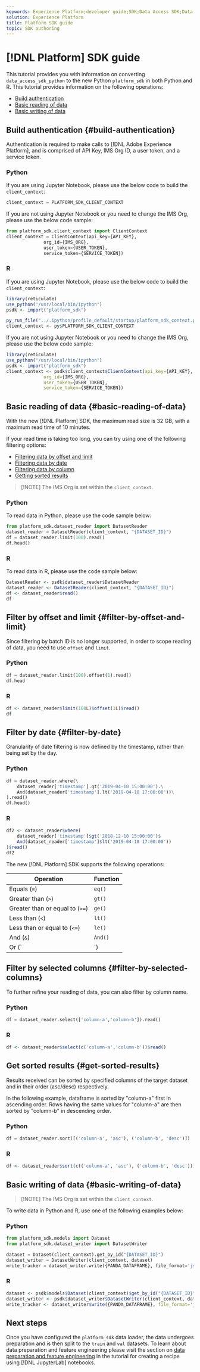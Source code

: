 ```yaml
---
keywords: Experience Platform;developer guide;SDK;Data Access SDK;Data Science Workspace;popular topics
solution: Experience Platform
title: Platform SDK guide
topic: SDK authoring
---
```


# [!DNL Platform] SDK guide

This tutorial provides you with information on converting `data_access_sdk_python` to the new Python `platform_sdk` in both Python and R. This tutorial provides information on the following operations:

- [Build authentication](#build-authentication)
- [Basic reading of data](#basic-reading-of-data)
- [Basic writing of data](#basic-writing-of-data)

## Build authentication {#build-authentication}

Authentication is required to make calls to [!DNL Adobe Experience Platform], and is comprised of API Key, IMS Org ID, a user token, and a service token.

### Python

If you are using Jupyter Notebook, please use the below code to build the `client_context`:

```python
client_context = PLATFORM_SDK_CLIENT_CONTEXT
```

If you are not using Jupyter Notebook or you need to change the IMS Org, please use the below code sample:

```python
from platform_sdk.client_context import ClientContext
client_context = ClientContext(api_key={API_KEY},
              org_id={IMS_ORG},
              user_token={USER_TOKEN},
              service_token={SERVICE_TOKEN})
```

### R

If you are using Jupyter Notebook, please use the below code to build the `client_context`:

```r
library(reticulate)
use_python("/usr/local/bin/ipython")
psdk <- import("platform_sdk")

py_run_file("../.ipython/profile_default/startup/platform_sdk_context.py")
client_context <- py$PLATFORM_SDK_CLIENT_CONTEXT
```

If you are not using Jupyter Notebook or you need to change the IMS Org, please use the below code sample:

```r
library(reticulate)
use_python("/usr/local/bin/ipython")
psdk <- import("platform_sdk")
client_context <- psdk$client_context$ClientContext(api_key={API_KEY},
              org_id={IMS_ORG},
              user_token={USER_TOKEN},
              service_token={SERVICE_TOKEN})
```

## Basic reading of data {#basic-reading-of-data}

With the new [!DNL Platform] SDK, the maximum read size is 32 GB, with a maximum read time of 10 minutes. 

If your read time is taking too long, you can try using one of the following filtering options:

- [Filtering data by offset and limit](#filter-by-offset-and-limit)
- [Filtering data by date](#filter-by-date)
- [Filtering data by column](#filter-by-selected-columns)
- [Getting sorted results](#get-sorted-results)

>[!NOTE] The IMS Org is set within the `client_context`. 

### Python

To read data in Python, please use the code sample below:

```python
from platform_sdk.dataset_reader import DatasetReader
dataset_reader = DatasetReader(client_context, "{DATASET_ID}")
df = dataset_reader.limit(100).read()
df.head()
```

### R

To read data in R, please use the code sample below:

```r
DatasetReader <- psdk$dataset_reader$DatasetReader
dataset_reader <- DatasetReader(client_context, "{DATASET_ID}") 
df <- dataset_reader$read() 
df
```

## Filter by offset and limit {#filter-by-offset-and-limit}

Since filtering by batch ID is no longer supported, in order to scope reading of data, you need to use `offset` and `limit`.

### Python

```python
df = dataset_reader.limit(100).offset(1).read()
df.head
```

### R 

```r
df <- dataset_reader$limit(100L)$offset(1L)$read() 
df
```

## Filter by date {#filter-by-date}

Granularity of date filtering is now defined by the timestamp, rather than being set by the day.

### Python

```python
df = dataset_reader.where(\
    dataset_reader['timestamp'].gt('2019-04-10 15:00:00').\
    And(dataset_reader['timestamp'].lt('2019-04-10 17:00:00'))\
).read()
df.head()
```

### R

```r
df2 <- dataset_reader$where(
    dataset_reader['timestamp']$gt('2018-12-10 15:00:00')$
    And(dataset_reader['timestamp']$lt('2019-04-10 17:00:00'))
)$read()
df2
```

The new [!DNL Platform] SDK supports the following operations:

| Operation | Function |
| --------- | -------- |
| Equals (`=`) | `eq()` |
| Greater than (`>`) | `gt()` |
| Greater than or equal to (`>=`) | `ge()` |
| Less than (`<`) | `lt()` |
| Less than or equal to (`<=`) | `le()` |
| And (`&`) | `And()` |
| Or (`|`) | `Or()` |

## Filter by selected columns {#filter-by-selected-columns}

To further refine your reading of data, you can also filter by column name.

### Python

```python
df = dataset_reader.select(['column-a','column-b']).read()
```

### R

```r
df <- dataset_reader$select(c('column-a','column-b'))$read() 
```

## Get sorted results {#get-sorted-results}

Results received can be sorted by specified columns of the target dataset and in their order (asc/desc) respectively.

In the following example, dataframe is sorted by "column-a" first in ascending order. Rows having the same values for "column-a" are then sorted by "column-b" in descending order.

### Python

```python
df = dataset_reader.sort([('column-a', 'asc'), ('column-b', 'desc')])
```

### R

```r
df <- dataset_reader$sort(c(('column-a', 'asc'), ('column-b', 'desc')))$read()
```

## Basic writing of data {#basic-writing-of-data}

>[!NOTE] The IMS Org is set within the `client_context`. 

To write data in Python and R, use one of the following examples below:

### Python

```python
from platform_sdk.models import Dataset
from platform_sdk.dataset_writer import DatasetWriter

dataset = Dataset(client_context).get_by_id("{DATASET_ID}")
dataset_writer = DatasetWriter(client_context, dataset)
write_tracker = dataset_writer.write({PANDA_DATAFRAME}, file_format='json')
```

### R

```r
dataset <- psdk$models$Dataset(client_context)$get_by_id("{DATASET_ID}")
dataset_writer <- psdk$dataset_writer$DatasetWriter(client_context, dataset)
write_tracker <- dataset_writer$write({PANDA_DATAFRAME}, file_format='json')
```

## Next steps

Once you have configured the `platform_sdk` data loader, the data undergoes preparation and is then split to the `train` and `val` datasets. To learn about data preparation and feature engineering please visit the section on [data preparation and feature engineering](../jupyterlab/create-a-recipe.md#data-preparation-and-feature-engineering) in the tutorial for creating a recipe using [!DNL JupyterLab] notebooks.